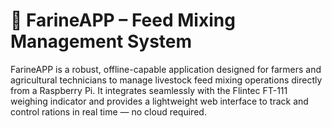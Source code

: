 # 🌾 FarineAPP – Feed Mixing Management System

FarineAPP is a robust, offline-capable application designed for farmers and agricultural technicians to manage livestock feed mixing operations directly from a Raspberry Pi. It integrates seamlessly with the Flintec FT-111 weighing indicator and provides a lightweight web interface to track and control rations in real time — no cloud required.
